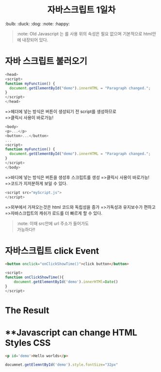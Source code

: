 <h1 align="center">자바스크립트 1일차</h1>
:bulb: :duck: :dog: :note: :happy:

> :note: Old Javascript 는 <script type='text/javascript'></script>를 사용
> 위의 속성은 필요 없으며 기본적으로 html안에 내장되어 있다.

# **자바 스크립트 불러오기**
```javascript
<head>
<script>
function myFunction() {
  document.getElementById("demo").innerHTML = "Paragraph changed.";
}
</script>
</head>
```  

=>헤더에 넣는 방식은 버튼이 생성되기 전 script를 생성하므로  
=>클릭시 사용이 바로가능!  
```javascript
<body>
<p>...</p>
<button>...</button>
...
<script>
function myFunction() {
  document.getElementById("demo").innerHTML = "Paragraph changed.";
}
</script>
</body>
```
  
=>바디에 넣는 방식은 버튼을 생성후 스크립트를 생성 
=>클릭시 사용이 바로가능!  
=>코드가 지저분하게 보일 수 있다.  
```javascript
<script src="myScript.js">
</script>
```
=>외부에서 가져오는것은 html 코드와 독립성을 증가
=>가독성과 유지보수가 편하고
=>자바스크립트의 캐쉬가 로드를 더 빠르게 할 수 있다.
>:note: 이때 <script src=""></script> src안에 url 주소가 들어가도  
>가능하다!!

# **자바스크립트 click Event**
```html
<button onclick="onClickShowTime()">click button</button>
```


```javascript
<script>
function onClickShowTime(){
    document.getElementById('demo').innerHTMl=Date()
}
</script>
```
# The Result

# **Javascript can change HTML Styles CSS
```html
<p id='demo'>Hello worlds</p>
```
```javascript
documnet.getElemntById('demo').style.fontSize="32px"
```